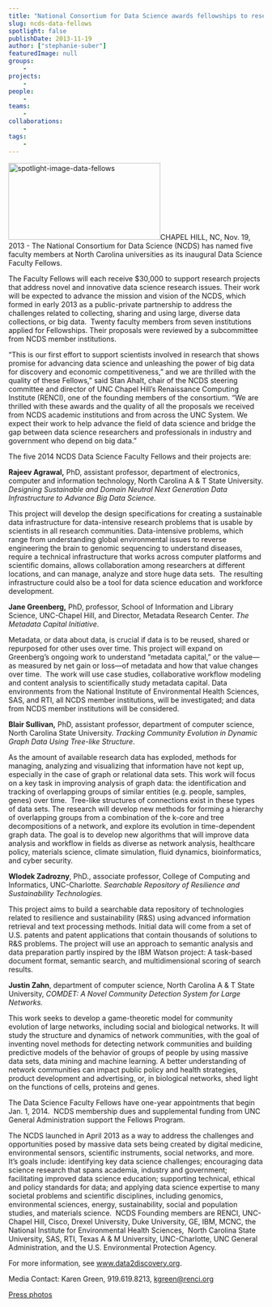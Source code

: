 ```yaml
---
title: "National Consortium for Data Science awards fellowships to researchers working to advance data science"
slug: ncds-data-fellows
spotlight: false
publishDate: 2013-11-19
author: ["stephanie-suber"]
featuredImage: null
groups:
    - 
projects:
    - 
people:
    - 
teams: 
    - 
collaborations:
    - 
tags:
    - 
---
```

<img class="alignright size-full wp-image-12914" alt="spotlight-image-data-fellows" src="https://www.renci.org/wp-content/uploads/2013/11/spotlight-image-data-fellows.jpg" width="300" height="152" />CHAPEL HILL, NC, Nov. 19, 2013 - The National Consortium for Data Science (NCDS) has named five faculty members at North Carolina universities as its inaugural Data Science Faculty Fellows.

The Faculty Fellows will each receive $30,000 to support research projects that address novel and innovative data science research issues. Their work will be expected to advance the mission and vision of the NCDS, which formed in early 2013 as a public-private partnership to address the challenges related to collecting, sharing and using large, diverse data collections, or big data.  Twenty faculty members from seven institutions applied for Fellowships. Their proposals were reviewed by a subcommittee from NCDS member institutions.

<!--more-->“This is our first effort to support scientists involved in research that shows promise for advancing data science and unleashing the power of big data for discovery and economic competitiveness,” and we are thrilled with the quality of these Fellows,” said Stan Ahalt, chair of the NCDS steering committee and director of UNC Chapel Hill’s Renaissance Computing Institute (RENCI), one of the founding members of the consortium. “We are thrilled with these awards and the quality of all the proposals we received from NCDS academic institutions and from across the UNC System. We expect their work to help advance the field of data science and bridge the gap between data science researchers and professionals in industry and government who depend on big data.”

The five 2014 NCDS Data Science Faculty Fellows and their projects are:

<b>Rajeev Agrawal,</b> PhD, assistant professor, department of electronics, computer and information technology, North Carolina A &amp; T State University.<em> Designing Sustainable and Domain Neutral Next Generation Data Infrastructure to Advance Big Data Science.
</em>

This project will develop the design specifications for creating a sustainable data infrastructure for data-intensive research problems that is usable by scientists in all research communities. Data-intensive problems, which range from understanding global environmental issues to reverse engineering the brain to genomic sequencing to understand diseases, require a technical infrastructure that works across computer platforms and scientific domains, allows collaboration among researchers at different locations, and can manage, analyze and store huge data sets.  The resulting infrastructure could also be a tool for data science education and workforce development.

<b>Jane Greenberg,</b> PhD, professor, School of Information and Library Science, UNC-Chapel Hill, and Director, Metadata Research Center. <i>The Metadata Capital Initiative</i>.

Metadata, or data about data, is crucial if data is to be reused, shared or repurposed for other uses over time. This project will expand on Greenberg’s ongoing work to understand “metadata capital,” or the value—as measured by net gain or loss—of metadata and how that value changes over time.  The work will use case studies, collaborative workflow modeling and content analysis to scientifically study metadata capital. Data environments from the National Institute of Environmental Health Sciences, SAS, and RTI, all NCDS member institutions, will be investigated; and data from NCDS member institutions will be considered.

<b>Blair Sullivan,</b> PhD, assistant professor, department of computer science, North Carolina State University. <i>Tracking Community Evolution in Dynamic Graph Data Using Tree-like Structure</i>.

As the amount of available research data has exploded, methods for managing, analyzing and visualizing that information have not kept up, especially in the case of graph or relational data sets. This work will focus on a key task in improving analysis of graph data: the identification and tracking of overlapping groups of similar entities (e.g. people, samples, genes) over time.  Tree-like structures of connections exist in these types of data sets. The research will develop new methods for forming a hierarchy of overlapping groups from a combination of the k-core and tree decompositions of a network, and explore its evolution in time-dependent graph data. The goal is to develop new algorithms that will improve data analysis and workflow in fields as diverse as network analysis, healthcare policy, materials science, climate simulation, fluid dynamics, bioinformatics, and cyber security.

<b>Wlodek Zadrozny</b>, PhD., associate professor, College of Computing and Informatics, UNC-Charlotte. <i><i><i>Searchable Repository of Resilience and Sustainability Technologies.</i></i></i>

This project aims to build a searchable data repository of technologies related to resilience and sustainability (R&amp;S) using advanced information retrieval and text processing methods. Initial data will come from a set of U.S. patents and patent applications that contain thousands of solutions to R&amp;S problems. The project will use an approach to semantic analysis and data preparation partly inspired by the IBM Watson project: A task-based document format, semantic search, and multidimensional scoring of search results.

<b>Justin Zahn</b>, department of computer science, North Carolina A &amp; T State University, <i><i><i>COMDET: A Novel Community Detection System for Large Networks.</i></i></i>

This work seeks to develop a game-theoretic model for community evolution of large networks, including social and biological networks. It will study the structure and dynamics of network communities, with the goal of inventing novel methods for detecting network communities and building predictive models of the behavior of groups of people by using massive data sets, data mining and machine learning. A better understanding of network communities can impact public policy and health strategies, product development and advertising, or, in biological networks, shed light on the functions of cells, proteins and genes.

The Data Science Faculty Fellows have one-year appointments that begin Jan. 1, 2014.  NCDS membership dues and supplemental funding from UNC General Administration support the Fellows Program.

The NCDS launched in April 2013 as a way to address the challenges and opportunities posed by massive data sets being created by digital medicine, environmental sensors, scientific instruments, social networks, and more. It’s goals include: identifying key data science challenges; encouraging data science research that spans academia, industry and government; facilitating improved data science education; supporting technical, ethical and policy standards for data; and applying data science expertise to many societal problems and scientific disciplines, including genomics, environmental sciences, energy, sustainability, social and population studies, and materials science.  NCDS Founding members are RENCI, UNC-Chapel Hill, Cisco, Drexel University, Duke University, GE, IBM, MCNC, the National Institute for Environmental Health Sciences,  North Carolina State University, SAS, RTI, Texas A &amp; M University, UNC-Charlotte, UNC General Administration, and the U.S. Environmental Protection Agency.

For more information, see <a href="http://www.data2discovery.org">www.data2discovery.org</a>.

Media Contact:
Karen Green, 919.619.8213, <a href="mailto:kgreen@renci.org">kgreen@renci.org</a>

<a href="http://data2discovery.org/dev/wp-content/uploads/2013/11/Data-fellows-images.zip">Press photos</a>
